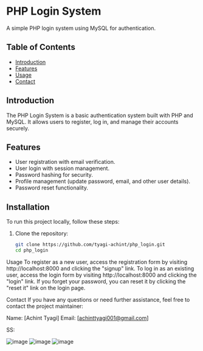 # PHP Login System

A simple PHP login system using MySQL for authentication.

## Table of Contents

- [Introduction](#introduction)
- [Features](#features)
- [Usage](#usage)
- [Contact](#contact)

## Introduction

The PHP Login System is a basic authentication system built with PHP and MySQL. It allows users to register, log in, and manage their accounts securely.

## Features

- User registration with email verification.
- User login with session management.
- Password hashing for security.
- Profile management (update password, email, and other user details).
- Password reset functionality.

## Installation

To run this project locally, follow these steps:

1. Clone the repository:

   ```bash
   git clone https://github.com/tyagi-achint/php_login.git
   cd php_login
   ```

Usage
To register as a new user, access the registration form by visiting http://localhost:8000 and clicking the "signup" link.
To log in as an existing user, access the login form by visiting http://localhost:8000 and clicking the "login" link.
If you forget your password, you can reset it by clicking the "reset it" link on the login page.

Contact
If you have any questions or need further assistance, feel free to contact the project maintainer:

Name: [Achint Tyagi]
Email: [achinttyagi001@gmail.com]

SS:

![image](https://github.com/tyagi-achint/php_login/assets/67553854/e955ef96-efb8-4439-af22-907238ced782)
![image](https://github.com/tyagi-achint/php_login/assets/67553854/fd70ff94-3491-44af-8933-bf49a6195069)
![image](https://github.com/tyagi-achint/php_login/assets/67553854/61216aa3-a87f-4ef6-9180-490461eeaec3)



